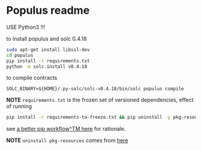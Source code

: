 # Populus readme

USE Python3 !!!

to install populus and solc 0.4.18
```bash
sudo apt-get install libssl-dev
cd populus
pip install -r requirements.txt
python -m solc.install v0.4.18
```

to compile contracts
```
SOLC_BINARY=${HOME}/.py-solc/solc-v0.4.18/bin/solc populus compile
```

**NOTE** `requirements.txt` is the frozen set of versioned dependencies, effect of running
```bash
pip install -r requirements-to-freeze.txt && pip uninstall -y pkg-resources==0.0.0 && pip freeze > requirements.txt
```
see [a better pip workflow^TM here](https://www.kennethreitz.org/essays/a-better-pip-workflow) for rationale.

**NOTE** `uninstall pkg-resources` comes from [here](https://stackoverflow.com/a/48365609)
